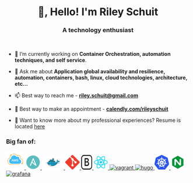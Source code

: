<h1 align="center">👋, Hello! I'm Riley Schuit</h1>
<h3 align="center">A technology enthusiast</h3>
<br>

- 🔭 I’m currently working on **Container Orchestration, automation techniques, and self service**.

- 💬 Ask me about **Application global availability and resilience, automation, containers, bash, linux, cloud technologies, architecture, etc...**

- 📫 Best way to reach me - **riley.schuit@gmail.com**

- 📅 Best way to make an appointment - **[calendly.com/rileyschuit](https://calendly.com/rileyschuit)**

- 📄 Want to know more about my professional experiences? Resume is located [here](https://resume.rileyschuit.com)

<h3 align="left">Big fan of:</h3>
<p align="left">
  <a href="https://aws.amazon.com" target="_blank"> <img src="icons/AWS_icons-04.png" alt="aws" width="50" height="50"/> </a>
  <a href="https://www.ansible.com/" target="_blank">  <img src="icons/ansible.png" alt="html5" width="40" height="40"/> </a>
  <a href="https://www.docker.com/" target="_blank"> <img src="icons/docker.png" alt="docker" width="60" height="40"/> </a>
  <a href="https://git-scm.com/" target="_blank"> <img src="icons/git.svg" alt="git" width="40" height="40"/> </a>
  <a href="https://getbootstrap.com" target="_blank"> <img src="icons/bootstrap.svg" alt="bootstrap" width="30" height="40"/> </a>  
  <a href="https://reactjs.org/" target="_blank"> <img src="icons/reactjs.png" alt="html5" width="40" height="40"/> </a>
  <a href="https://www.vagrantup.com/" target="_blank"> <img src="https://www.vectorlogo.zone/logos/vagrantup/vagrantup-icon.svg" alt="vagrant" width="35" height="35"/>
  <a href="https://gohugo.io/" target="_blank"> <img src="https://api.iconify.design/logos-hugo.svg" alt="hugo" width="40" height="40"/> </a>  
  <a href="https://kubernetes.io/" target="_blank"> <img src="icons/kubernetes.png" alt="mariadb" width="40" height="40"/> </a>
  <a href="https://www.nginx.com" target="_blank"> <img src="icons/nginx.png" alt="nginx" width="40" height="40"/> </a>
  <a href="https://grafana.com" target="_blank"> <img src="https://www.vectorlogo.zone/logos/grafana/grafana-icon.svg" alt="grafana" width="40" height="40"/> </a> </p>
